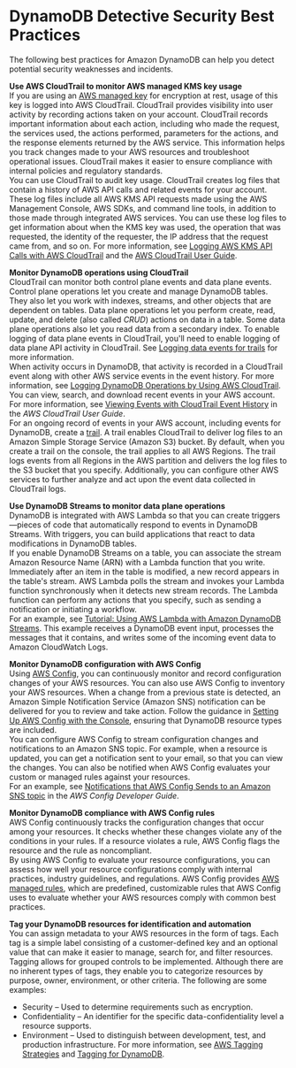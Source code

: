 # DynamoDB Detective Security Best Practices<a name="best-practices-security-detective"></a>

The following best practices for Amazon DynamoDB can help you detect potential security weaknesses and incidents\.

**Use AWS CloudTrail to monitor AWS managed KMS key usage**  
If you are using an [AWS managed key](https://docs.aws.amazon.com/kms/latest/developerguide/concepts.html#aws-managed-cmk) for encryption at rest, usage of this key is logged into AWS CloudTrail\. CloudTrail provides visibility into user activity by recording actions taken on your account\. CloudTrail records important information about each action, including who made the request, the services used, the actions performed, parameters for the actions, and the response elements returned by the AWS service\. This information helps you track changes made to your AWS resources and troubleshoot operational issues\. CloudTrail makes it easier to ensure compliance with internal policies and regulatory standards\.  
You can use CloudTrail to audit key usage\. CloudTrail creates log files that contain a history of AWS API calls and related events for your account\. These log files include all AWS KMS API requests made using the AWS Management Console, AWS SDKs, and command line tools, in addition to those made through integrated AWS services\. You can use these log files to get information about when the KMS key was used, the operation that was requested, the identity of the requester, the IP address that the request came from, and so on\. For more information, see [Logging AWS KMS API Calls with AWS CloudTrail](https://docs.aws.amazon.com/kms/latest/developerguide/logging-using-cloudtrail.html) and the [AWS CloudTrail User Guide](https://docs.aws.amazon.com/awscloudtrail/latest/userguide/)\.

**Monitor DynamoDB operations using CloudTrail**  
CloudTrail can monitor both control plane events and data plane events\. Control plane operations let you create and manage DynamoDB tables\. They also let you work with indexes, streams, and other objects that are dependent on tables\. Data plane operations let you perform create, read, update, and delete \(also called *CRUD*\) actions on data in a table\. Some data plane operations also let you read data from a secondary index\. To enable logging of data plane events in CloudTrail, you'll need to enable logging of data plane API activity in CloudTrail\. See [Logging data events for trails](https://docs.aws.amazon.com/awscloudtrail/latest/userguide/logging-data-events-with-cloudtrail.html) for more information\.  
When activity occurs in DynamoDB, that activity is recorded in a CloudTrail event along with other AWS service events in the event history\. For more information, see [Logging DynamoDB Operations by Using AWS CloudTrail](https://docs.aws.amazon.com/amazondynamodb/latest/developerguide/logging-using-cloudtrail.html)\. You can view, search, and download recent events in your AWS account\. For more information, see [Viewing Events with CloudTrail Event History](https://docs.aws.amazon.com/awscloudtrail/latest/userguide/view-cloudtrail-events.html) in the *AWS CloudTrail User Guide*\.  
For an ongoing record of events in your AWS account, including events for DynamoDB, create a [trail](https://docs.aws.amazon.com/awscloudtrail/latest/userguide/cloudtrail-create-and-update-a-trail.html)\. A trail enables CloudTrail to deliver log files to an Amazon Simple Storage Service \(Amazon S3\) bucket\. By default, when you create a trail on the console, the trail applies to all AWS Regions\. The trail logs events from all Regions in the AWS partition and delivers the log files to the S3 bucket that you specify\. Additionally, you can configure other AWS services to further analyze and act upon the event data collected in CloudTrail logs\.

**Use DynamoDB Streams to monitor data plane operations**  
DynamoDB is integrated with AWS Lambda so that you can create triggers—pieces of code that automatically respond to events in DynamoDB Streams\. With triggers, you can build applications that react to data modifications in DynamoDB tables\.  
If you enable DynamoDB Streams on a table, you can associate the stream Amazon Resource Name \(ARN\) with a Lambda function that you write\. Immediately after an item in the table is modified, a new record appears in the table's stream\. AWS Lambda polls the stream and invokes your Lambda function synchronously when it detects new stream records\. The Lambda function can perform any actions that you specify, such as sending a notification or initiating a workflow\.  
For an example, see [Tutorial: Using AWS Lambda with Amazon DynamoDB Streams](https://docs.aws.amazon.com/lambda/latest/dg/with-ddb-example.html)\. This example receives a DynamoDB event input, processes the messages that it contains, and writes some of the incoming event data to Amazon CloudWatch Logs\.

**Monitor DynamoDB configuration with AWS Config**  
Using [AWS Config](https://docs.aws.amazon.com/config/latest/developerguide/WhatIsConfig.html), you can continuously monitor and record configuration changes of your AWS resources\. You can also use AWS Config to inventory your AWS resources\. When a change from a previous state is detected, an Amazon Simple Notification Service \(Amazon SNS\) notification can be delivered for you to review and take action\. Follow the guidance in [Setting Up AWS Config with the Console](https://docs.aws.amazon.com/config/latest/developerguide/gs-console.html), ensuring that DynamoDB resource types are included\.  
You can configure AWS Config to stream configuration changes and notifications to an Amazon SNS topic\. For example, when a resource is updated, you can get a notification sent to your email, so that you can view the changes\. You can also be notified when AWS Config evaluates your custom or managed rules against your resources\.  
For an example, see [Notifications that AWS Config Sends to an Amazon SNS topic](https://docs.aws.amazon.com/config/latest/developerguide/notifications-for-AWS-Config.html) in the *AWS Config Developer Guide*\.

**Monitor DynamoDB compliance with AWS Config rules**  
AWS Config continuously tracks the configuration changes that occur among your resources\. It checks whether these changes violate any of the conditions in your rules\. If a resource violates a rule, AWS Config flags the resource and the rule as noncompliant\.  
By using AWS Config to evaluate your resource configurations, you can assess how well your resource configurations comply with internal practices, industry guidelines, and regulations\. AWS Config provides [AWS managed rules](https://docs.aws.amazon.com/config/latest/developerguide/managed-rules-by-aws-config.html), which are predefined, customizable rules that AWS Config uses to evaluate whether your AWS resources comply with common best practices\.

**Tag your DynamoDB resources for identification and automation**  
You can assign metadata to your AWS resources in the form of tags\. Each tag is a simple label consisting of a customer\-defined key and an optional value that can make it easier to manage, search for, and filter resources\.   
Tagging allows for grouped controls to be implemented\. Although there are no inherent types of tags, they enable you to categorize resources by purpose, owner, environment, or other criteria\. The following are some examples:  
+ Security – Used to determine requirements such as encryption\.
+ Confidentiality – An identifier for the specific data\-confidentiality level a resource supports\.
+ Environment – Used to distinguish between development, test, and production infrastructure\.
For more information, see [AWS Tagging Strategies](https://aws.amazon.com/answers/account-management/aws-tagging-strategies/) and [Tagging for DynamoDB](https://docs.aws.amazon.com/amazondynamodb/latest/developerguide/Tagging.html)\.